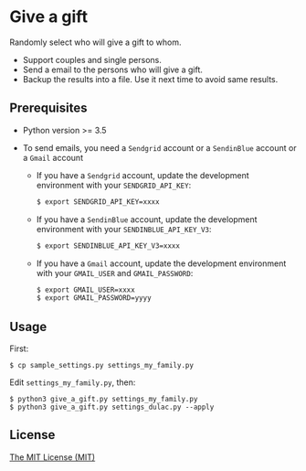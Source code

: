 # Give a gift

Randomly select who will give a gift to whom.

* Support couples and single persons.
* Send a email to the persons who will give a gift.
* Backup the results into a file. Use it next time to avoid same results.

## Prerequisites

* Python version >= 3.5

* To send emails, you need a `Sendgrid` account or a `SendinBlue` account or a 
  `Gmail` account
  
  * If you have a `Sendgrid` account, update the development environment 
    with your `SENDGRID_API_KEY`:
    
    ```bash
    $ export SENDGRID_API_KEY=xxxx
    ```
    
  * If you have a `SendinBlue` account, update the development environment 
    with your `SENDINBLUE_API_KEY_V3`:
    
    ```bash
    $ export SENDINBLUE_API_KEY_V3=xxxx
    ```
    
  * If you have a `Gmail` account, update the development environment with your 
    `GMAIL_USER` and `GMAIL_PASSWORD`:
    
    ```bash
    $ export GMAIL_USER=xxxx
    $ export GMAIL_PASSWORD=yyyy
    ```

## Usage

First:

    $ cp sample_settings.py settings_my_family.py

Edit `settings_my_family.py`, then:

    $ python3 give_a_gift.py settings_my_family.py
    $ python3 give_a_gift.py settings_dulac.py --apply


## License

[The MIT License (MIT)](LICENSE.txt)

